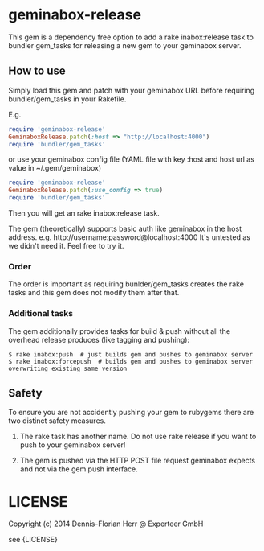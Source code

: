 geminabox-release
=================

This gem is a dependency free option to add a rake inabox:release task to bundler gem_tasks for releasing a new gem to
 your geminabox server. 

## How to use

Simply load this gem and patch with your geminabox URL before requiring bundler/gem_tasks in your Rakefile.

E.g.

```ruby
require 'geminabox-release'
GeminaboxRelease.patch(:host => "http://localhost:4000")
require 'bundler/gem_tasks'

```

or use your geminabox config file (YAML file with key :host and host url as value in ~/.gem/geminabox)

```ruby
require 'geminabox-release'
GeminaboxRelease.patch(:use_config => true)
require 'bundler/gem_tasks'

```

Then you will get an rake inabox:release task.

The gem (theoretically) supports basic auth like geminabox in the host address. e.g. http://username:password@localhost:4000
It's untested as we didn't need it. Feel free to try it.


### Order

The order is important as requiring bunlder/gem_tasks creates the rake tasks and this gem does not modify them after that.


### Additional tasks

The gem additionally provides tasks for build & push without all the overhead release produces (like tagging and pushing):

```shell
$ rake inabox:push  # just builds gem and pushes to geminabox server
$ rake inabox:forcepush  # builds gem and pushes to geminabox server overwriting existing same version

```

## Safety

To ensure you are not accidently pushing your gem to rubygems there are two distinct safety measures.

1) The rake task has another name. Do not use rake release if you want to push to your geminabox server!

2) The gem is pushed via the HTTP POST file request geminabox expects and not via the gem push interface.

# LICENSE

Copyright (c) 2014 Dennis-Florian Herr @ Experteer GmbH

see {LICENSE}

